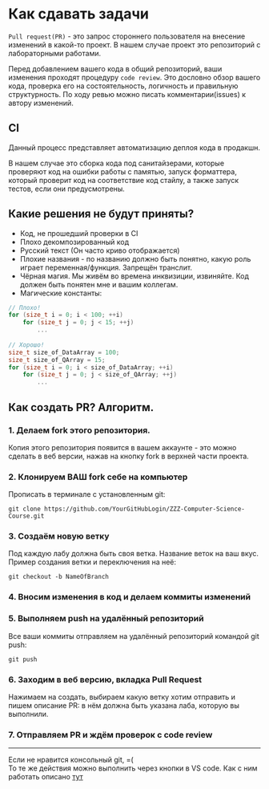# Как сдавать задачи

`Pull request(PR)` - это запрос стороннего пользователя на внесение изменений в какой-то проект. В нашем случае проект это репозиторий с лабораторными работами.

Перед добавлением вашего кода в общий репозиторий, ваши изменения проходят процедуру `code review`. Это дословно обзор вашего кода, проверка его на состоятельность, логичность и правильную структурность. По ходу ревью можно писать комментарии(issues) к автору изменений.

## CI
Данный процесс представляет автоматизацию деплоя кода в продакшн. 

В нашем случае это сборка кода под санитайзерами, которые проверяют код на ошибки работы с памятью, запуск форматтера, который проверит код на соответствие код стайлу, а также запуск тестов, если они предусмотрены. 


## Какие решения не будут приняты?
- Код, не прошедший проверки в CI
- Плохо декомпозированный код
- Русский текст (Он часто криво отображается)
- Плохие названия - по названию должно быть понятно, какую роль играет переменная/функция. Запрещён транслит.
- Чёрная магия. Мы живём во времена инквизиции, извиняйте. Код должен быть понятен мне и вашим коллегам.
- Магические константы:
```c++
// Плохо!
for (size_t i = 0; i < 100; ++i)
    for (size_t j = 0; j < 15; ++j)
        ...
        
// Хорошо!
size_t size_of_DataArray = 100; 
size_t size_of_QArray = 15; 
for (size_t i = 0; i < size_of_DataArray; ++i)
    for (size_t j = 0; j < size_of_QArray; ++j)
        ...
```


## Как создать PR? Алгоритм.
### 1. Делаем **fork** этого репозитория.
Копия этого репозитория появится в вашем аккаунте - это можно сделать в веб версии, нажав на кнопку
fork в верхней части проекта.
### 2. Клонируем ВАШ fork себе на компьютер
Прописать в терминале с установленным git:
```shell
git clone https://github.com/YourGitHubLogin/ZZZ-Computer-Science-Course.git
```
### 3. Создаём новую ветку
Под каждую лабу должна быть своя ветка. Название веток на ваш вкус.
Пример создания ветки и переключения на неё:
```shell
git checkout -b NameOfBranch
```
### 4. Вносим изменения в код и делаем коммиты изменений

### 5. Выполняем push на удалённый репозиторий
Все ваши коммиты отправляем на удалённый репозиторий командой git push:
```shell
git push
```
### 6. Заходим в веб версию, вкладка Pull Request
Нажимаем на создать, выбираем какую ветку хотим отправить и пишем описание PR: в нём должна
быть указана лаба, которую вы выполнили.
### 7. Отправляем PR и ждём проверок c code review
---

Если не нравится консольный git, =(  
То те же действия можно выполнить через кнопки в VS code. Как с ним работать описано [тут](vscode.md)